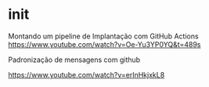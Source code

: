 # init

Montando um pipeline de Implantação com GitHub Actions
https://www.youtube.com/watch?v=Oe-Yu3YP0YQ&t=489s


Padronização de mensagens com github

https://www.youtube.com/watch?v=erInHkjxkL8


